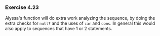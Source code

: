 ### Exercise 4.23
Alyssa's function will do extra work analyzing the sequence, by doing the extra checks for `null?` and the uses of `car` and `cons`. In general this would also apply to sequences that have 1 or 2 statements.
